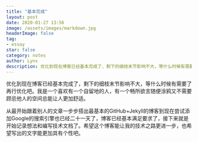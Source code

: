 ```yaml
---
title: "基本完成"
layout: post
date: 2020-01-27 13:56
image: /assets/images/markdown.jpg
headerImage: false
tag:
- essay
star: false
category: notes
author: Lynx
description: 优化到现在博客已经基本完成了，剩下的细枝末节影响不大，等什么时候有需要了再行优化吧。我是一个喜欢有一个自留地的人，有一个畅所欲言随便涂鸦又不需要顾忌他人的空间总能让人更加舒适。
---
```




优化到现在博客已经基本完成了，剩下的细枝末节影响不大，等什么时候有需要了再行优化吧。我是一个喜欢有一个自留地的人，有一个畅所欲言随便涂鸦又不需要顾忌他人的空间总能让人更加舒适。

从最开始跟着别人的文章一步步搭出最基本的GitHub+Jekyll的博客到现在尝试添加Google的搜索引擎也已经二十一天了，博客已经基本满足要求了，接下来就是开始记录想法和编写技术文档了。希望这个博客能让我的技术之路更进一步，也希望写出的文字能更加具有个性吧。